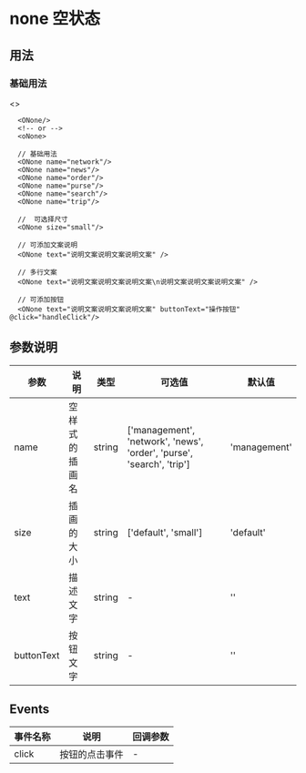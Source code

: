 # none 空状态

## 用法

### 基础用法
  
  <ONone/>
  <oNone/>
  <>

```vue
  <ONone/>
  <!-- or -->
  <oNone>
```

```vue
  // 基础用法
  <ONone name="network"/>
  <ONone name="news"/>
  <ONone name="order"/>
  <ONone name="purse"/>
  <ONone name="search"/>
  <ONone name="trip"/>

  //  可选择尺寸
  <ONone size="small"/>

  // 可添加文案说明
  <ONone text="说明文案说明文案说明文案" />

  // 多行文案
  <ONone text="说明文案说明文案说明文案\n说明文案说明文案说明文案" />

  // 可添加按钮
  <ONone text="说明文案说明文案说明文案" buttonText="操作按钮" @click="handleClick"/>
```

## 参数说明

| 参数       | 说明    | 类型      | 可选值       | 默认值   |
|---------- |-------- |---------- |-------------  |-------- |
| name      | 空样式的插画名 | string  | ['management', 'network', 'news', 'order', 'purse', 'search', 'trip']  |     'management'    |
| size     | 插画的大小    | string| ['default', 'small']   | 'default'   |
| text      | 描述文字   | string    | -   |  '' |
| buttonText| 按钮文字   | string    | -   |  '' |

## Events
| 事件名称 | 说明 | 回调参数 |
|---------|---------|---------|
| click | 按钮的点击事件 | - |
